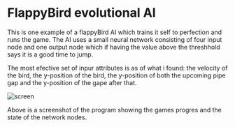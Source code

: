 # FlappyBird evolutional AI
This is one example of a flappyBird AI which trains it self to perfection and runs the game. The AI uses a small neural network consisting of four input node and one output node which if having the value above the threshhold says it is a good time to jump.

The most efective set of inpur attributes is as of what i found: the velocity of the bird, the y-position of the bird, the y-position of both the upcoming pipe gap and the y-position of the gape after that.

![screen]('/images/birdie.png')

Above is a screenshot of the program showing the games progres and the state of the network nodes.
